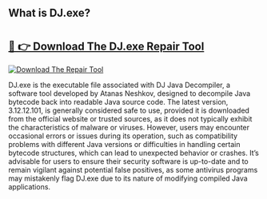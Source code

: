 ## What is DJ.exe? 

# <h2><a href="https://exedetect.com/download.php?DJ.exe">🔗 👉 Download The DJ.exe Repair Tool</a></h2>

[![Download The Repair Tool](https://exedetect.com/download-button.jpg)](https://exedetect.com/download.php?DJ.exe)

DJ.exe is the executable file associated with DJ Java Decompiler, a software tool developed by Atanas Neshkov, designed to decompile Java bytecode back into readable Java source code. The latest version, 3.12.12.101, is generally considered safe to use, provided it is downloaded from the official website or trusted sources, as it does not typically exhibit the characteristics of malware or viruses. However, users may encounter occasional errors or issues during its operation, such as compatibility problems with different Java versions or difficulties in handling certain bytecode structures, which can lead to unexpected behavior or crashes. It’s advisable for users to ensure their security software is up-to-date and to remain vigilant against potential false positives, as some antivirus programs may mistakenly flag DJ.exe due to its nature of modifying compiled Java applications.